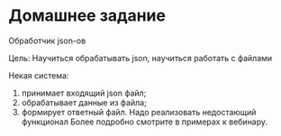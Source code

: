 # Домашнее задание
Обработчик json-ов

Цель:
Научиться обрабатывать json, научиться работать с файлами

Некая система:

1. принимает входящий json файл;
2. обрабатывает данные из файла;
3. формирует ответный файл.
Надо реализовать недостающий функционал
Более подробно смотрите в примерах к вебинару.